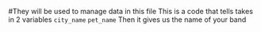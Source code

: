 #They will be used to manage data in this file
This is a code that tells takes in 2 variables
`city_name`
`pet_name`
Then it gives us the name of your band
